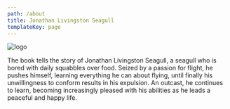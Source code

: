 ```yaml
---
path: /about
title: Jonathan Livingston Seagull
templateKey: page
---
```

![logo](/img/fsb-logo2.jpg)

The book tells the story of Jonathan Livingston Seagull, a seagull who is bored with daily squabbles over food. Seized by a passion for flight, he pushes himself, learning everything he can about flying, until finally his unwillingness to conform results in his expulsion. An outcast, he continues to learn, becoming increasingly pleased with his abilities as he leads a peaceful and happy life.
